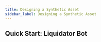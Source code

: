 ```yaml
---
title: Designing a Synthetic Asset
sidebar_label: Designing a Synthetic Asset
---
```


## Quick Start: Liquidator Bot